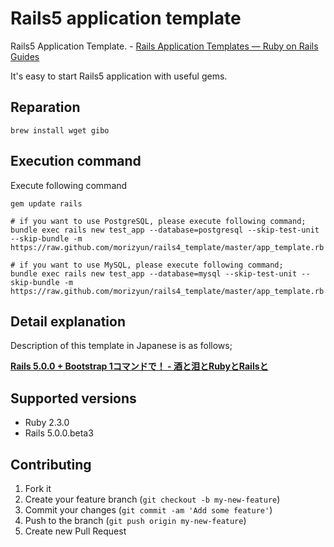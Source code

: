 # Rails5 application template

Rails5 Application Template. - [Rails Application Templates — Ruby on Rails Guides](http://guides.rubyonrails.org/rails_application_templates.html)

It's easy to start Rails5 application with useful gems.

## Reparation

    brew install wget gibo

## Execution command

Execute following command

    gem update rails

    # if you want to use PostgreSQL, please execute following command;
    bundle exec rails new test_app --database=postgresql --skip-test-unit --skip-bundle -m https://raw.github.com/morizyun/rails4_template/master/app_template.rb

    # if you want to use MySQL, please execute following command;
    bundle exec rails new test_app --database=mysql --skip-test-unit --skip-bundle -m https://raw.github.com/morizyun/rails4_template/master/app_template.rb

## Detail explanation

Description of this template in Japanese is as follows;

**[Rails 5.0.0 + Bootstrap 1コマンドで！ - 酒と泪とRubyとRailsと](http://morizyun.github.io/blog/rails5-application-templates/)**

## Supported versions

- Ruby 2.3.0
- Rails 5.0.0.beta3

## Contributing

1. Fork it
2. Create your feature branch (`git checkout -b my-new-feature`)
3. Commit your changes (`git commit -am 'Add some feature'`)
4. Push to the branch (`git push origin my-new-feature`)
5. Create new Pull Request
